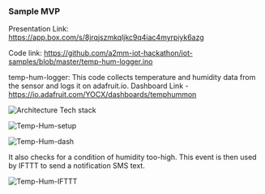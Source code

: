 ### Sample MVP

Presentation Link: https://app.box.com/s/8jrqjszmkqljkc9q4iac4myrpiyk6azg

Code link: https://github.com/a2mm-iot-hackathon/iot-samples/blob/master/temp-hum-logger.ino

temp-hum-logger:
This code collects temperature and humidity data from the sensor and logs it on adafruit.io.
Dashboard Link - https://io.adafruit.com/YOCX/dashboards/temphummon

![Architecture Tech stack](https://github.com/a2mm-iot-hackathon/iot-samples/blob/master/TempHumMonMVP/arch.jpg)

![Temp-Hum-setup](https://github.com/a2mm-iot-hackathon/iot-samples/blob/master/Argon-temphum-mon.jpg)

![Temp-Hum-dash](https://github.com/a2mm-iot-hackathon/iot-samples/blob/master/argon-adafruit-io.jpg)

It also checks for a condition of humidity too-high. This event is then used by IFTTT to send a notification SMS text.

![Temp-Hum-IFTTT](https://github.com/a2mm-iot-hackathon/iot-samples/blob/master/IFTTT-Applet.jpg)



